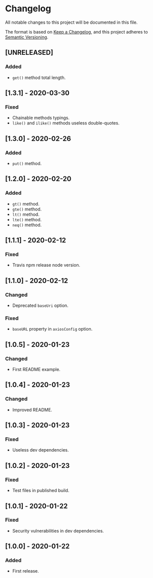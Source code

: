 # Changelog

All notable changes to this project will be documented in this file.

The format is based on [Keep a Changelog](https://keepachangelog.com/en/1.0.0/), and this project
adheres to [Semantic Versioning](https://semver.org/spec/v2.0.0.html).

## [UNRELEASED]

### Added

- `get()` method total length.

## [1.3.1] - 2020-03-30

### Fixed

- Chainable methods typings.
- `like()` and `ilike()` methods useless double-quotes.

## [1.3.0] - 2020-02-26

### Added

- `put()` method.

## [1.2.0] - 2020-02-20

### Added

- `gt()` method.
- `gte()` method.
- `lt()` method.
- `lte()` method.
- `neq()` method.

## [1.1.1] - 2020-02-12

### Fixed

- Travis npm release node version.

## [1.1.0] - 2020-02-12

### Changed

- Deprecated `baseUri` option.

### Fixed

- `baseURL` property in `axiosConfig` option.

## [1.0.5] - 2020-01-23

### Changed

- First README example.

## [1.0.4] - 2020-01-23

### Changed

- Improved README.

## [1.0.3] - 2020-01-23

### Fixed

- Useless dev dependencies.

## [1.0.2] - 2020-01-23

### Fixed

- Test files in published build.

## [1.0.1] - 2020-01-22

### Fixed

- Security vulnerabilities in dev dependencies.

## [1.0.0] - 2020-01-22

### Added

- First release.
